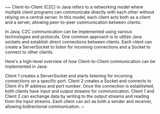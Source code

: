 ~~ Client-to-Client (C2C) in Java refers to a networking model where multiple client programs can communicate directly with each other without relying on a central server. In this model, each client acts both as a client and a server, allowing peer-to-peer communication between clients.

In Java, C2C communication can be implemented using various technologies and protocols. One common approach is to utilize Java sockets and establish direct connections between clients. Each client can create a ServerSocket to listen for incoming connections and a Socket to connect to other clients.

Here's a high-level overview of how Client-to-Client communication can be implemented in Java:

Client 1 creates a ServerSocket and starts listening for incoming connections on a specific port.
Client 2 creates a Socket and connects to Client A's IP address and port number.
Once the connection is established, both clients have input and output streams for communication.
Client 1 and Client 2 can exchange data by writing to the output streams and reading from the input streams.
Each client can act as both a sender and receiver, allowing bidirectional communication. ~
